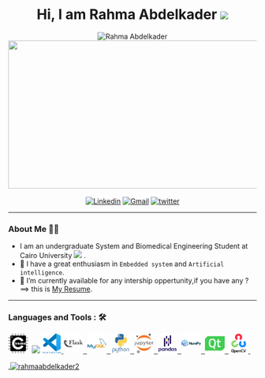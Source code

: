 <h1 align="center">Hi, I am Rahma Abdelkader <img src="https://media.giphy.com/media/l46CssbmY5TEWcEEM/giphy.gif" width="35"></h1>

<div align="center">
  <img src="https://komarev.com/ghpvc/?username=rahmaabdelkader2&label=Profile%20views&color=0e75b6&style=flat" alt="Rahma Abdelkader" />
</div>

<div align="center">
  <img src="https://media.giphy.com/media/LMcB8XospGZO8UQq87/giphy.gif" width="600" height="300"/>
</div>

<p align="center"> 
 <a href="https://www.linkedin.com/in/rahma-abdelkader-aa1858234/">
   <img src="https://img.shields.io/badge/Linkedin-blue?style=badge&logo=Linkedin&logoColor=white" alt="Linkedin"></a>
 <a href="mailto:abdelkaderrahma7@gmail.com">
    <img src="https://img.shields.io/badge/gmail-red?style=badge&logo=gmail&logoColor=white" alt="Gmail"></a>
 <a href="https://twitter.com/Rahma66911915">
    <img src="https://img.shields.io/badge/twitter-blue?style=badge&logo=twitter&logoColor=white" alt="twitter"></a>
</p>

---

### About Me :woman_technologist:
-  I am an undergraduate System and Biomedical Engineering Student at Cairo University <img src="https://media.giphy.com/media/WUlplcMpOCEmTGBtBW/giphy.gif" width="30"> .
- :telescope: I have a great enthusiasm in `Embedded system` and `Artificial intelligence`.
- :thinking: I’m currently available for any intership oppertunity,if you have any ? ==> this is  [My Resume](https://drive.google.com/file/d/17fwi4MfQCxaWssi8W7VJNg1qADoJLPFn/view?usp=sharing).

---
### Languages and Tools : :hammer_and_wrench:
  <img src="https://github.com/devicons/devicon/blob/master/icons/embeddedc/embeddedc-original-wordmark.svg" title="embeddedc"  alt="embeddedc" width="40" height="40"/>&nbsp;
  <img src="https://img.icons8.com/color/48/000000/c-plus-plus-logo.png"/></a> <a href="https://en.wikipedia.org/wiki/C%2B%2B">
  <img src="https://github.com/devicons/devicon/blob/master/icons/vscode/vscode-original-wordmark.svg" title="vscode" alt="vscode" width="40" height="40"/>
  <img src="https://github.com/devicons/devicon/blob/master/icons/flask/flask-original-wordmark.svg" title="flask" alt="flask" width="40" height="40"/>&nbsp;
  <img src="https://github.com/devicons/devicon/blob/master/icons/mysql/mysql-original-wordmark.svg" title="MySQL"  alt="MySQL" width="40" height="40"/>&nbsp;
  <img src="https://github.com/devicons/devicon/blob/master/icons/python/python-original-wordmark.svg" title="python"  alt="python" width="40" height="40"/>&nbsp;
  <img src="https://github.com/devicons/devicon/blob/master/icons/jupyter/jupyter-original-wordmark.svg" title="jupyter"  alt="jupyter" width="40" height="40"/>&nbsp;
  <img src="https://github.com/devicons/devicon/blob/master/icons/pandas/pandas-original-wordmark.svg" title="pandas"  alt="pandas" width="40" height="40"/>&nbsp;
  <img src="https://github.com/devicons/devicon/blob/master/icons/numpy/numpy-original-wordmark.svg" title="numpy"  alt="numpy" width="40" height="40"/>&nbsp;
  <img src="https://github.com/devicons/devicon/blob/master/icons/qt/qt-original.svg" title="qt"  alt="qt" width="40" height="40"/>&nbsp;
  <img src="https://github.com/devicons/devicon/blob/master/icons/opencv/opencv-original-wordmark.svg" title="opencv"  alt="opencv" width="40" height="40"/>&nbsp;
  
<p>&nbsp;<img align="center" src="https://github-readme-stats.vercel.app/api?username=rahmaabdelkader2&show_icons=true&locale=en" alt="rahmaabdelkader2" /></p>



<!--
**rahmaabdelkader2/rahmaabdelkader2** is a ✨ _special_ ✨ repository because its `README.md` (this file) appears on your GitHub profile.

Here are some ideas to get you started:

- 🔭 I’m currently working on ...
- 🌱 I’m currently learning ...
- 👯 I’m looking to collaborate on ...
- 🤔 I’m looking for help with ...
- 💬 Ask me about ...
- 📫 How to reach me: ...
- 😄 Pronouns: ...
- ⚡ Fun fact: ...
-->
